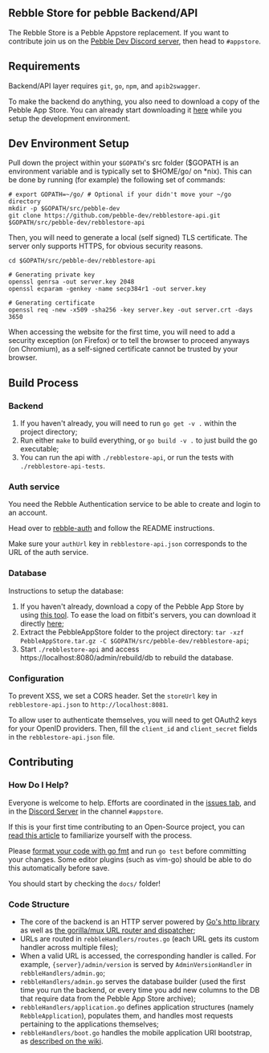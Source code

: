 ## Rebble Store for pebble Backend/API
The Rebble Store is a Pebble Appstore replacement.
If you want to contribute join us on the [Pebble Dev Discord server](http://discord.gg/aRUAYFN), then head to `#appstore`.

## Requirements

Backend/API layer requires `git`, `go`, `npm`, and `apib2swagger`.

To make the backend do anything, you also need to download a copy of the Pebble App Store. You can already start downloading it [here](https://drive.google.com/file/d/0B1rumprSXUAhTjB1aU9GUFVPUW8/view) while you setup the development environment.

## Dev Environment Setup
Pull down the project within your `$GOPATH`'s src folder ($GOPATH is an environment variable and is typically set to $HOME/go/ on \*nix). This can be done by running (for example) the following set of commands:

```shell
# export GOPATH=~/go/ # Optional if your didn't move your ~/go directory
mkdir -p $GOPATH/src/pebble-dev
git clone https://github.com/pebble-dev/rebblestore-api.git $GOPATH/src/pebble-dev/rebblestore-api
```

Then, you will need to generate a local (self signed) TLS certificate. The server only supports HTTPS, for obvious security reasons.
```shell
cd $GOPATH/src/pebble-dev/rebblestore-api

# Generating private key
openssl genrsa -out server.key 2048
openssl ecparam -genkey -name secp384r1 -out server.key

# Generating certificate
openssl req -new -x509 -sha256 -key server.key -out server.crt -days 3650
```

When accessing the website for the first time, you will need to add a security exception (on Firefox) or to tell the browser to proceed anyways (on Chromium), as a self-signed certificate cannot be trusted by your browser.

## Build Process

### Backend
1. If you haven't already, you will need to run `go get -v .` within the project directory;
2. Run either `make` to build everything, or `go build -v .` to just build the go executable;
3. You can run the api with `./rebblestore-api`, or run the tests with `./rebblestore-api-tests`.

### Auth service

You need the Rebble Authentication service to be able to create and login to an account.

Head over to [rebble-auth](https://github.com/pebble-dev/rebble-auth) and follow the README instructions.

Make sure your `authUrl` key in `rebblestore-api.json` corresponds to the URL of the auth service.

### Database

Instructions to setup the database:

1. If you haven't already, download a copy of the Pebble App Store by using [this tool](https://github.com/azertyfun/PebbleAppStoreCrawler). To ease the load on fitbit's servers, you can download it directly [here](https://drive.google.com/file/d/0B1rumprSXUAhTjB1aU9GUFVPUW8/view);
2. Extract the PebbleAppStore folder to the project directory: `tar -xzf PebbleAppStore.tar.gz -C $GOPATH/src/pebble-dev/rebblestore-api`;
3. Start `./rebblestore-api` and access https://localhost:8080/admin/rebuild/db to rebuild the database.

### Configuration

To prevent XSS, we set a CORS header. Set the `storeUrl` key in `rebblestore-api.json` to `http://localhost:8081`.

To allow user to authenticate themselves, you will need to get OAuth2 keys for your OpenID providers. Then, fill the `client_id` and `client_secret` fields in the `rebblestore-api.json` file.

## Contributing

### How Do I Help?

Everyone is welcome to help. Efforts are coordinated in the [issues tab](https://github.com/pebble-dev/rebblestore-api/issues), and in the [Discord Server](http://discord.gg/aRUAYFN) in the channel `#appstore`.

If this is your first time contributing to an Open-Source project, you can [read this article](https://code.tutsplus.com/tutorials/how-to-collaborate-on-github--net-34267) to familiarize yourself with the process.

Please [format your code with go fmt](https://blog.golang.org/go-fmt-your-code) and run `go test` before committing your changes. Some editor plugins (such as vim-go) should be able to do this automatically before save.

You should start by checking the `docs/` folder!

### Code Structure

* The core of the backend is an HTTP server powered by [Go's http library](https://golang.org/pkg/net/http/) as well as [the gorilla/mux URL router and dispatcher](https://github.com/gorilla/mux);
* URLs are routed in `rebbleHandlers/routes.go` (each URL gets its custom handler across multiple files);
* When a valid URL is accessed, the corresponding handler is called. For example, `{server}/admin/version` is served by `AdminVersionHandler` in `rebbleHandlers/admin.go`;
* `rebbleHandlers/admin.go` serves the database builder (used the first time you run the backend, or every time you add new columns to the DB that require data from the Pebble App Store archive);
* `rebbleHandlers/application.go` defines application structures (namely `RebbleApplication`), populates them, and handles most requests pertaining to the applications themselves;
* `rebbleHandlers/boot.go` handles the mobile application URI bootstrap, as [described on the wiki](https://github.com/pebble-dev/wiki/wiki/Mobile-Application-URI-Bootstrap).
